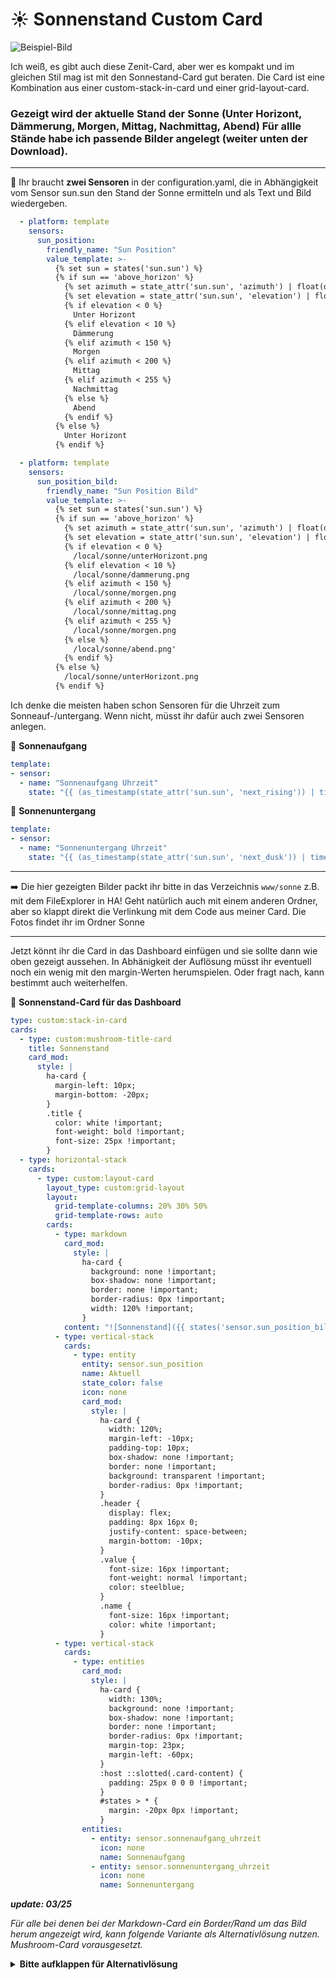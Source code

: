 # ☀️ Sonnenstand Custom Card

![Beispiel-Bild](https://github.com/user-attachments/assets/38152fe6-310c-4739-93ad-97fd67fa4f10)

Ich weiß, es gibt auch diese Zenit-Card, aber wer es kompakt und im gleichen Stil mag ist mit den Sonnestand-Card gut beraten. Die Card ist eine Kombination aus einer custom-stack-in-card und einer grid-layout-card.

### Gezeigt wird der aktuelle Stand der Sonne (Unter Horizont, Dämmerung, Morgen, Mittag, Nachmittag, Abend) Für allle Stände habe ich passende Bilder angelegt (weiter unten der Download).

---

:pushpin: Ihr braucht **zwei Sensoren** in der configuration.yaml, die in  Abhängigkeit vom Sensor sun.sun den Stand der Sonne ermitteln und als Text und Bild wiedergeben.

```yaml
  - platform: template
    sensors:
      sun_position:
        friendly_name: "Sun Position"
        value_template: >-
          {% set sun = states('sun.sun') %}
          {% if sun == 'above_horizon' %}
            {% set azimuth = state_attr('sun.sun', 'azimuth') | float(default=0) %}
            {% set elevation = state_attr('sun.sun', 'elevation') | float(default=0) %}
            {% if elevation < 0 %} 
              Unter Horizont
            {% elif elevation < 10 %} 
              Dämmerung
            {% elif azimuth < 150 %}
              Morgen
            {% elif azimuth < 200 %}
              Mittag
            {% elif azimuth < 255 %}
              Nachmittag
            {% else %}
              Abend
            {% endif %}
          {% else %}
            Unter Horizont 
          {% endif %}

  - platform: template
    sensors:
      sun_position_bild:
        friendly_name: "Sun Position Bild"
        value_template: >-
          {% set sun = states('sun.sun') %}
          {% if sun == 'above_horizon' %}
            {% set azimuth = state_attr('sun.sun', 'azimuth') | float(default=0) %}
            {% set elevation = state_attr('sun.sun', 'elevation') | float(default=0) %}
            {% if elevation < 0 %}
              /local/sonne/unterHorizont.png
            {% elif elevation < 10 %}
              /local/sonne/dammerung.png
            {% elif azimuth < 150 %}
              /local/sonne/morgen.png
            {% elif azimuth < 200 %}
              /local/sonne/mittag.png
            {% elif azimuth < 255 %}
              /local/sonne/morgen.png
            {% else %}
              /local/sonne/abend.png'
            {% endif %}
          {% else %}
            /local/sonne/unterHorizont.png
          {% endif %}
```
Ich denke die meisten haben schon Sensoren für die Uhrzeit zum Sonneauf-/untergang. Wenn nicht, müsst ihr dafür auch zwei Sensoren anlegen.

:pushpin: **Sonnenaufgang**
```yaml
template:
- sensor:
  - name: "Sonnenaufgang Uhrzeit"
    state: "{{ (as_timestamp(state_attr('sun.sun', 'next_rising')) | timestamp_custom('%H:%M')) }}"
```
:pushpin: **Sonnenuntergang**
```yaml
template:
- sensor:
  - name: "Sonnenuntergang Uhrzeit"
    state: "{{ (as_timestamp(state_attr('sun.sun', 'next_dusk')) | timestamp_custom('%H:%M')) }}"
```

---

:arrow_right: Die hier gezeigten Bilder packt ihr bitte in das Verzeichnis `www/sonne` z.B. mit dem FileExplorer in HA! Geht natürlich auch mit einem anderen Ordner, aber so klappt direkt die Verlinkung mit dem Code aus meiner Card. Die Fotos findet ihr im Ordner Sonne

---

Jetzt könnt ihr die Card in das Dashboard einfügen und sie sollte dann wie oben gezeigt aussehen. In Abhänigkeit der Auflösung müsst ihr eventuell noch ein wenig mit den margin-Werten herumspielen. Oder fragt nach, kann bestimmt auch weiterhelfen.


:pushpin: **Sonnenstand-Card für das Dashboard**
```yaml
type: custom:stack-in-card
cards:
  - type: custom:mushroom-title-card
    title: Sonnenstand
    card_mod:
      style: |
        ha-card {
          margin-left: 10px;
          margin-bottom: -20px;
        } 
        .title {
          color: white !important;
          font-weight: bold !important;
          font-size: 25px !important;
        }
  - type: horizontal-stack
    cards:
      - type: custom:layout-card
        layout_type: custom:grid-layout
        layout:
          grid-template-columns: 20% 30% 50%
          grid-template-rows: auto
        cards:
          - type: markdown
            card_mod:
              style: |
                ha-card {
                  background: none !important;
                  box-shadow: none !important;
                  border: none !important;
                  border-radius: 0px !important;
                  width: 120% !important;
                } 
            content: "![Sonnenstand]({{ states('sensor.sun_position_bild') }})"
          - type: vertical-stack
            cards:
              - type: entity
                entity: sensor.sun_position
                name: Aktuell
                state_color: false
                icon: none
                card_mod:
                  style: |
                    ha-card {
                      width: 120%;
                      margin-left: -10px;
                      padding-top: 10px;
                      box-shadow: none !important;
                      border: none !important;
                      background: transparent !important;                  
                      border-radius: 0px !important;
                    }
                    .header {
                      display: flex;
                      padding: 8px 16px 0;
                      justify-content: space-between;
                      margin-bottom: -10px;
                    }
                    .value {
                      font-size: 16px !important;
                      font-weight: normal !important;
                      color: steelblue;  
                    }
                    .name {
                      font-size: 16px !important;
                      color: white !important; 
                    }
          - type: vertical-stack
            cards:
              - type: entities
                card_mod:
                  style: |
                    ha-card {
                      width: 130%;
                      background: none !important;
                      box-shadow: none !important;
                      border: none !important;
                      border-radius: 0px !important;
                      margin-top: 23px;
                      margin-left: -60px;
                    } 
                    :host ::slotted(.card-content) {
                      padding: 25px 0 0 0 !important;
                    }
                    #states > * {
                      margin: -20px 0px !important;
                    }
                entities:
                  - entity: sensor.sonnenaufgang_uhrzeit
                    icon: none
                    name: Sonnenaufgang
                  - entity: sensor.sonnenuntergang_uhrzeit
                    icon: none
                    name: Sonnenuntergang
```
***update: 03/25***

*Für alle bei denen bei der Markdown-Card ein Border/Rand um das Bild herum angezeigt wird, kann folgende Variante als Alternativlösung nutzen. Mushroom-Card vorausgesetzt.*


<details>
  <summary> <b>Bitte aufklappen für Alternativlösung</b></summary>   

```yaml
type: custom:stack-in-card
cards:
  - type: custom:mushroom-title-card
    title: Sonnenstand
    card_mod:
      style: |
        ha-card {
          margin-left: 10px;
          margin-bottom: -20px;
        } 
        .title {
          font-weight: normal !important;
          font-size: 25px !important;
        }
  - type: horizontal-stack
    cards:
      - type: custom:layout-card
        layout_type: custom:grid-layout
        layout:
          grid-template-columns: 20% 30% 50%
          grid-template-rows: auto
        cards:
          - type: vertical-stack
            cards:
              - type: custom:mushroom-entity-card
                entity: person.eric
                show_name: false
                show_state: false
                icon: none
                card_mod:
                  style: |
                    ha-card {
                      background-image: url('{{ states('sensor.sun_position_bild') }}');
                      background-size: cover;
                      background-position: center;
                      border: none;
                      width: 60px !important;
                      height: 60px !important;
                      margin: 15px;
                      --card-primary-color: transparent !important;
                      --card-secondary-color: transparent !important;
                    }     
                    ha-state-icon {
                      color: none !important;
                    } 
                    mushroom-shape-icon {
                      --shape-color: none !important;
                    }
          - type: vertical-stack
            cards:
              - type: entity
                entity: sensor.sun_position
                name: Aktuell
                state_color: false
                icon: none
                card_mod:
                  style: |
                    ha-card {
                      width: 120%;
                      margin-left: -20px;
                      padding-top: -12px;
                      box-shadow: none !important;    
                      border: none !important;
                                      background: none !important;   
                    }    
                    .header {
                      margin-bottom: -10px;
                      margin-top: 13px;
                      border: none !important;
                    }
                    .value {
                      font-size: 15px !important;
                      font-weight: normal !important;
                      color: #258adb;  
                    }
                    .name {
                      font-size: 15px !important;
                      color: #e4e8ed !important; 
                    }
          - type: vertical-stack
            cards:
              - type: entities
                card_mod:
                  style: |
                    ha-card {
                      width: 115%;
                      background: none !important;
                      box-shadow: none !important;
                      border: none !important;
                      border-radius: 0px !important;
                      margin-top: 25px;
                      margin-left: -50px;
                    } 
                    :host ::slotted(.card-content) {
                      padding: 25px 0 0 0 !important;
                    }
                    #states > * {
                      margin: -20px -16px !important;
                    }
                entities:
                  - entity: sensor.sonnenaufgang_uhrzeit
                    icon: none
                    name: Sonnenaufgang
                  - entity: sensor.sonnenuntergang_uhrzeit
                    icon: none
                    name: Sonnenuntergang
```

<details>
